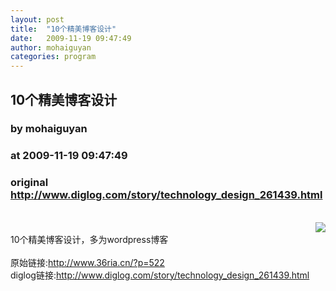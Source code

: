```yaml
---
layout: post
title:  "10个精美博客设计"
date:   2009-11-19 09:47:49
author: mohaiguyan
categories: program
---
```


## 10个精美博客设计
### by mohaiguyan
### at 2009-11-19 09:47:49
### original <http://www.diglog.com/story/technology_design_261439.html>

<br><a href="http://www.diglog.com/story/technology_design_261439.html"><img style="float:right" border="0" src="http://img.diglog.com/img/2009/11/thumb_477fe626baea4b46a470d67e2960a7f1.jpg"></a><br>10个精美博客设计，多为wordpress博客<br><br>原始链接:<a href="http://www.36ria.cn/?p=522">http://www.36ria.cn/?p=522</a><br>diglog链接:<a href="http://www.diglog.com/story/technology_design_261439.html">http://www.diglog.com/story/technology_design_261439.html</a>